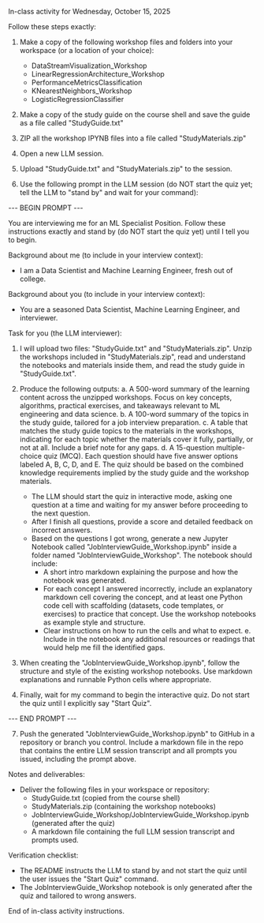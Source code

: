 In-class activity for Wednesday, October 15, 2025

Follow these steps exactly:

1. Make a copy of the following workshop files and folders into your workspace (or a location of your choice):
   - DataStreamVisualization_Workshop
   - LinearRegressionArchitecture_Workshop
   - PerformanceMetricsClassification
   - KNearestNeighbors_Workshop
   - LogisticRegressionClassifier

2. Make a copy of the study guide on the course shell and save the guide as a file called "StudyGuide.txt"

3. ZIP all the workshop IPYNB files into a file called "StudyMaterials.zip"

4. Open a new LLM session.

5. Upload "StudyGuide.txt" and "StudyMaterials.zip" to the session.

6. Use the following prompt in the LLM session (do NOT start the quiz yet; tell the LLM to "stand by" and wait for your command):

--- BEGIN PROMPT ---

You are interviewing me for an ML Specialist Position. Follow these instructions exactly and stand by (do NOT start the quiz yet) until I tell you to begin.

Background about me (to include in your interview context):
- I am a Data Scientist and Machine Learning Engineer, fresh out of college.

Background about you (to include in your interview context):
- You are a seasoned Data Scientist, Machine Learning Engineer, and interviewer.

Task for you (the LLM interviewer):
1. I will upload two files: "StudyGuide.txt" and "StudyMaterials.zip". Unzip the workshops included in "StudyMaterials.zip", read and understand the notebooks and materials inside them, and read the study guide in "StudyGuide.txt".

2. Produce the following outputs:
   a. A 500-word summary of the learning content across the unzipped workshops. Focus on key concepts, algorithms, practical exercises, and takeaways relevant to ML engineering and data science.
   b. A 100-word summary of the topics in the study guide, tailored for a job interview preparation.
   c. A table that matches the study guide topics to the materials in the workshops, indicating for each topic whether the materials cover it fully, partially, or not at all. Include a brief note for any gaps.
   d. A 15-question multiple-choice quiz (MCQ). Each question should have five answer options labeled A, B, C, D, and E. The quiz should be based on the combined knowledge requirements implied by the study guide and the workshop materials.
      - The LLM should start the quiz in interactive mode, asking one question at a time and waiting for my answer before proceeding to the next question.
      - After I finish all questions, provide a score and detailed feedback on incorrect answers.
      - Based on the questions I got wrong, generate a new Jupyter Notebook called "JobInterviewGuide_Workshop.ipynb" inside a folder named "JobInterviewGuide_Workshop". The notebook should include:
         * A short intro markdown explaining the purpose and how the notebook was generated.
         * For each concept I answered incorrectly, include an explanatory markdown cell covering the concept, and at least one Python code cell with scaffolding (datasets, code templates, or exercises) to practice that concept. Use the workshop notebooks as example style and structure.
         * Clear instructions on how to run the cells and what to expect.
   e. Include in the notebook any additional resources or readings that would help me fill the identified gaps.

3. When creating the "JobInterviewGuide_Workshop.ipynb", follow the structure and style of the existing workshop notebooks. Use markdown explanations and runnable Python cells where appropriate.

4. Finally, wait for my command to begin the interactive quiz. Do not start the quiz until I explicitly say "Start Quiz".

--- END PROMPT ---

7. Push the generated "JobInterviewGuide_Workshop.ipynb" to GitHub in a repository or branch you control. Include a markdown file in the repo that contains the entire LLM session transcript and all prompts you issued, including the prompt above.

Notes and deliverables:
- Deliver the following files in your workspace or repository:
  - StudyGuide.txt (copied from the course shell)
  - StudyMaterials.zip (containing the workshop notebooks)
  - JobInterviewGuide_Workshop/JobInterviewGuide_Workshop.ipynb (generated after the quiz)
  - A markdown file containing the full LLM session transcript and prompts used.

Verification checklist:
- The README instructs the LLM to stand by and not start the quiz until the user issues the "Start Quiz" command.
- The JobInterviewGuide_Workshop notebook is only generated after the quiz and tailored to wrong answers.

End of in-class activity instructions.
